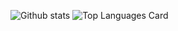 ![Github stats](https://github-readme-stats.vercel.app/api?username=RunningBrute&theme=light&show_icons=true&count_private=true)
![Top Languages Card](https://github-readme-stats.vercel.app/api/top-langs/?username=RunningBrute)

<!--
**RunningBrute/RunningBrute** is a ✨ _special_ ✨ repository because its `README.md` (this file) appears on your GitHub profile.

Here are some ideas to get you started:

- 🔭 I’m currently working on ...
- 🌱 I’m currently learning ...
- 👯 I’m looking to collaborate on ...
- 🤔 I’m looking for help with ...
- 💬 Ask me about ...
- 📫 How to reach me: ...
- 😄 Pronouns: ...
- ⚡ Fun fact: ...
-->
